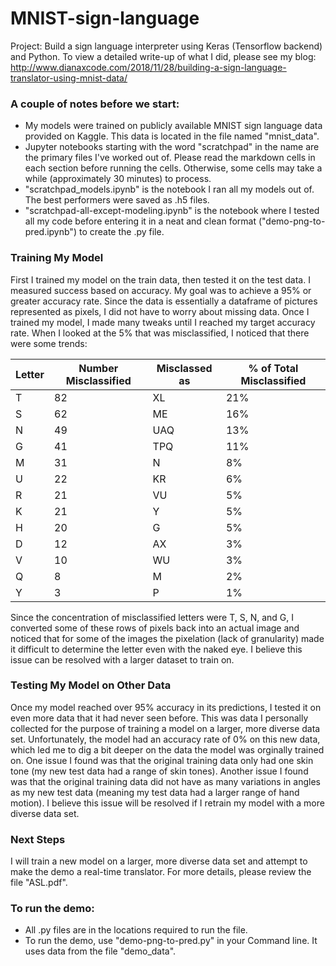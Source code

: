 # MNIST-sign-language
Project: Build a sign language interpreter using Keras (Tensorflow backend) and Python.
To view a detailed write-up of what I did, please see my blog: http://www.dianaxcode.com/2018/11/28/building-a-sign-language-translator-using-mnist-data/

### A couple of notes before we start:
- My models were trained on publicly available MNIST sign language data provided on Kaggle. This data is located in the file named "mnist_data".
- Jupyter notebooks starting with the word "scratchpad" in the name are the primary files I've worked out of. Please read the markdown cells in each section before running the cells. Otherwise, some cells may take a while (approximately 30 minutes) to process.
- "scratchpad_models.ipynb" is the notebook I ran all my models out of. The best performers were saved as .h5 files.
- "scratchpad-all-except-modeling.ipynb" is the notebook where I tested all my code before entering it in a neat and clean format ("demo-png-to-pred.ipynb") to create the .py file.

### Training My Model
First I trained my model on the train data, then tested it on the test data. I measured success based on accuracy. My goal was to achieve a 95% or greater accuracy rate. Since the data is essentially a dataframe of pictures represented as pixels, I did not have to worry about missing data. Once I trained my model, I made many tweaks until I reached my target accuracy rate. When I looked at the 5% that was misclassified, I noticed that there were some trends:

Letter	|Number Misclassified	|Misclassed as	|% of Total Misclassified
--- | --- | --- | ---
T	|82	|XL	|21%
S	|62	|ME	|16%
N	|49	|UAQ	|13%
G	|41	|TPQ	|11%
M	|31	|N	|8%
U |22	|KR	|6%
R	|21	|VU	|5%
K |21	|Y	|5%
H	|20	|G	|5%
D	|12	|AX	|3%
V	|10	|WU	|3%
Q	|8	|M	|2%
Y	|3	|P	|1%

Since the concentration of misclassified letters were T, S, N, and G, I converted some of these rows of pixels back into an actual image and noticed that for some of the images the pixelation (lack of granularity) made it difficult to determine the letter even with the naked eye. I believe this issue can be resolved with a larger dataset to train on. 

### Testing My Model on Other Data
Once my model reached over 95% accuracy in its predictions, I tested it on even more data that it had never seen before. This was data I personally collected for the purpose of training a model on a larger, more diverse data set. Unfortunately, the model had an accuracy rate of 0% on this new data, which led me to dig a bit deeper on the data the model was orginally trained on. One issue I found was that the original training data only had one skin tone (my new test data had a range of skin tones). Another issue I found was that the original training data did not have as many variations in angles as my new test data (meaning my test data had a larger range of hand motion). I believe this issue will be resolved if I retrain my model with a more diverse data set.

### Next Steps
I will train a new model on a larger, more diverse data set and attempt to make the demo a real-time translator.
For more details, please review the file "ASL.pdf".

### To run the demo:
- All .py files are in the locations required to run the file.
- To run the demo, use "demo-png-to-pred.py" in your Command line. It uses data from the file "demo_data".
